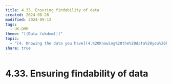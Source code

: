 ```yaml
---
title: 4.33. Ensuring findability of data
created: 2024-08-28
modified: 2024-09-12
tags:
  - UK-DMM
theme: "[[Data (ukdmm)]]"
topic:
  - "[4. Knowing the data you have](4.%20Knowing%20the%20data%20you%20have.md)"
share: true
---
```

# 4.33. Ensuring findability of data
